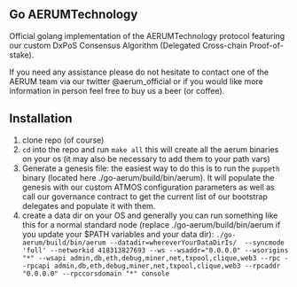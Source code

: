 ## Go AERUMTechnology

Official golang implementation of the AERUMTechnology protocol featuring our custom DxPoS Consensus Algorithm (Delegated Cross-chain Proof-of-stake).

If you need any assistance please do not hesitate to contact one of the AERUM team via our twitter @aerum_official or if you would like more information 
in person feel free to buy us a beer (or coffee).


## Installation
1. clone repo (of course)
2. ```cd``` into the repo and run ```make all``` this will create all the aerum binaries on your os (it may also be necessary to add them to your path vars)
3. Generate a genesis file: the easiest way to do this is to run the ```puppeth``` binary (located here ./go-aerum/build/bin/aerum). It will populate the genesis with our custom ATMOS configuration parameters as well as call our governance contract to get the current list of our bootstrap delegates and populate it with them.
4. create a data dir on your OS and generally you can run something like this for a normal standard node (replace ./go-aerum/build/bin/aerum if you update your $PATH variables and your data dir):
```./go-aerum/build/bin/aerum --datadir=whereverYourDataDirIs/  --syncmode 'full' --networkid 418313827693 --ws --wsaddr="0.0.0.0" --wsorigins "*" --wsapi admin,db,eth,debug,miner,net,txpool,clique,web3 --rpc --rpcapi admin,db,eth,debug,miner,net,txpool,clique,web3 --rpcaddr "0.0.0.0" --rpccorsdomain "*" console```
